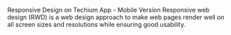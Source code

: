 Responsive Design on Techium App - Mobile Version
Responsive web design (RWD) is a web design approach to make web pages render well on all screen sizes and resolutions while ensuring good usability.
